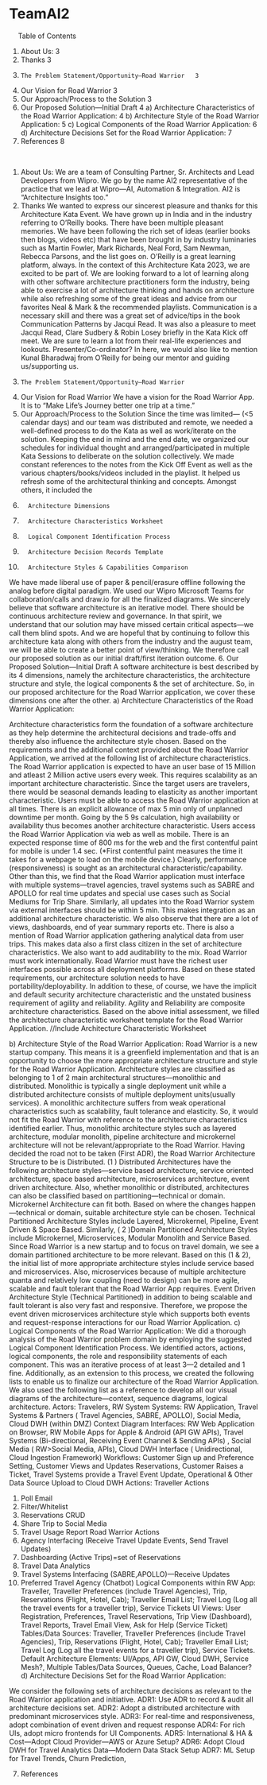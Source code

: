 # TeamAI2


 
Table of Contents
1.    About Us:	3
2.    Thanks	3
3.     The Problem Statement/Opportunity—Road Warrior	3
4.    Our Vision for Road Warrior	3
5.    Our Approach/Process to the Solution	3
6.    Our Proposed Solution—Initial Draft	4
a)      Architecture Characteristics of the Road Warrior Application:	4
b)     Architecture Style of the Road Warrior Application:	5
c)      Logical Components of the Road Warrior Application:	6
d)     Architecture Decisions Set for the Road Warrior Application:	7
7.    References	8

 
1.    About Us:
We are a team of Consulting Partner, Sr. Architects and Lead Developers from Wipro. We go by the name AI2 representative of the practice that we lead at Wipro—AI, Automation & Integration. AI2 is “Architecture Insights too.”
2.    Thanks
We wanted to express our sincerest pleasure and thanks for this Architecture Kata Event. We have grown up in India and in the industry referring to O’Reilly books. There have been multiple pleasant memories. We have been following the rich set of ideas (earlier books then blogs, videos etc) that have been brought in by industry luminaries such as Martin Fowler, Mark Richards, Neal Ford, Sam Newman, Rebecca Parsons, and the list goes on. O’Reilly is a great learning platform, always.
In the context of this Architecture Kata 2023, we are excited to be part of. We are looking forward to a lot of learning along with other software architecture practitioners form the industry, being able to exercise a lot of architecture thinking and hands on architecture while also refreshing some of the great ideas and advice from our favorites Neal & Mark & the recommended playlists. Communication is a necessary skill and there was a great set of advice/tips in the book Communication Patterns by Jacqui Read. It was also a pleasure to meet Jacqui Read, Clare Sudbery & Robin Losey briefly in the Kata Kick off meet. We are sure to learn a lot from their real-life experiences and lookouts.
Presenter/Co-ordinator?
In here, we would also like to mention Kunal Bharadwaj from O’Reilly for being our mentor and guiding us/supporting us.
3.     The Problem Statement/Opportunity—Road Warrior
 
4.    Our Vision for Road Warrior
We have a vision for the Road Warrior App. It is to “Make Life’s Journey better one trip at a time.”
5.    Our Approach/Process to the Solution
Since the time was limited— (<5 calendar days) and our team was distributed and remote, we needed a well-defined process to do the Kata as well as work/iterate on the solution.
Keeping the end in mind and the end date, we organized our schedules for individual thought and arranged/participated in multiple Kata Sessions to deliberate on the solution collectively.
We made constant references to the notes from the Kick Off Event as well as the various chapters/books/videos included in the playlist. It helped us refresh some of the architectural thinking and concepts.
Amongst others, it included the
1.       Architecture Dimensions
2.       Architecture Characteristics Worksheet
3.       Logical Component Identification Process
4.       Architecture Decision Records Template
5.       Architecture Styles & Capabilities Comparison
We have made liberal use of paper & pencil/erasure offline following the analog before digital paradigm. We used our Wipro Microsoft Teams for collaboration/calls and draw.io for all the finalized diagrams.
We sincerely believe that software architecture is an iterative model. There should be continuous architecture review and governance. In that spirit, we understand that our solution may have missed certain critical aspects—we call them blind spots. And we are hopeful that by continuing to follow this architecture kata along with others from the industry and the august team, we will be able to create a better point of view/thinking.
We therefore call our proposed solution as our initial draft/first iteration outcome.
6.    Our Proposed Solution—Initial Draft
A software architecture is best described by its 4 dimensions, namely the architecture characteristics, the architecture structure and style, the logical components & the set of architecture. So, in our proposed architecture for the Road Warrior application, we cover these dimensions one after the other.
a)      Architecture Characteristics of the Road Warrior Application:
 
Architecture characteristics form the foundation of a software architecture as they help determine the architectural decisions and trade-offs and thereby also influence the architecture style chosen. Based on the requirements and the additional context provided about the Road Warrior Application, we arrived at the following list of architecture characteristics.
The Road Warrior application is expected to have an user base of 15 Million and atleast 2 Million active users every week. This requires scalability as an important architecture characteristic. Since the target users are travelers, there would be seasonal demands leading to elasticity as another important characteristic.
Users must be able to access the Road Warrior application at all times. There is an explicit allowance of max 5 min only of unplanned downtime per month. Going by the 5 9s calculation, high availability or availability thus becomes another architecture characteristic.
Users access the Road Warrior Application via web as well as mobile. There is an expected response time of 800 ms for the web and the first contentful paint for mobile is under 1.4 sec. (*First contentful paint measures the time it takes for a webpage to load on the mobile device.) Clearly, performance (responsiveness) is sought as an architectural characteristic/capability.
Other than this, we find that the Road Warrior application must interface with multiple systems—travel agencies, travel systems such as SABRE and APOLLO for real time updates and special use cases such as Social Mediums for Trip Share. Similarly, all updates into the Road Warrior system via external interfaces should be within 5 min. This makes integration as an additional architecture characteristic.
We also observe that there are a lot of views, dashboards, end of year summary reports etc. There is also a mention of Road Warrior application gathering analytical data from user trips. This makes data also a first class citizen in the set of architecture characteristics. We also want to add auditability to the mix.
Road Warrior must work internationally. Road Warrior must have the richest user interfaces possible across all deployment platforms. Based on these stated requirements, our architecture solution needs to have portability/deployability.
In addition to these, of course, we have the implicit and default security architecture characteristic and the unstated business requirement of agility and reliability. Agility and Reliability are composite architecture characteristics.
Based on the above initial assessment, we filled the architecture characteristic worksheet template for the Road Warrior Application.
//Include Architecture Characteristic Worksheet
 
 
 
 
 
 
 
 
 
 
b)     Architecture Style of the Road Warrior Application:
Road Warrior is a new startup company. This means it is a greenfield implementation and that is an opportunity to choose the more appropriate architecture structure and style for the Road Warrior Application.
Architecture styles are classified as belonging to 1 of 2 main architectural structures—monolithic and distributed. Monolithic is typically a single deployment unit while a distributed architecture consists of multiple deployment units(usually services). A monolithic architecture suffers from weak operational characteristics such as scalability, fault tolerance and elasticity. So, it would not fit the Road Warrior with reference to the architecture characteristics identified earlier. Thus, monolithic architecture styles such as layered architecture, modular monolith, pipeline architecture and microkernel architecture will not be relevant/appropriate to the Road Warrior.
Having decided the road not to be taken (First ADR), the Road Warrior Architecture Structure to be is Distributed.
(1 ) Distributed Architectures have the following architecture styles—service based architecture, service oriented architecture, space based architecture, microservices architecture, event driven architecture.
Also, whether monolithic or distributed, architectures can also be classified based on partitioning—technical or domain. Microkernel Architecture can fit both. Based on where the changes happen—technical or domain, suitable architecture style can be chosen.
Technical Partitioned Architecture Styles include Layered, Microkernel, Pipeline, Event Driven & Space Based. Similarly, ( 2 )Domain Partitioned Architecture Styles include Microkernel, Microservices, Modular Monolith and Service Based.
Since Road Warrior is a new startup and to focus on travel domain, we see a domain partitioned architecture to be more relevant.
Based on this (1 & 2), the initial list of more appropriate architecture styles include service based and microservices.
Also, microservices because of multiple architecture quanta and relatively low coupling (need to design) can be more agile, scalable and fault tolerant that the Road Warrior App requires. Event Driven Architecture Style (Technical Partitioned) in addition to being scalable and fault tolerant is also very fast and responsive. Therefore, we propose the event driven microservices architecture style which supports both events and request-response interactions for our Road Warrior Application.
c)      Logical Components of the Road Warrior Application:
We did a thorough analysis of the Road Warrior problem domain by employing the suggested Logical Component Identification Process. We identified actors, actions, logical components, the role and responsibility statements of each component. This was an iterative process of at least 3—2 detailed and 1 fine.
Additionally, as an extension to this process, we created the following lists to enable us to finalize our architecture of the Road Warrior Application. We also used the following list as a reference to develop all our visual diagrams of the architecture—context, sequence diagrams, logical architecture.
Actors: Travelers, RW System
Systems: RW Application, Travel Systems & Partners ( Travel Agencies, SABRE, APOLLO), Social Media, Cloud DWH (within DMZ) Context Diagram
Interfaces: RW Web Application on Browser, RW Mobile Apps for Apple & Android (API GW APIs), Travel Systems (Bi-directional, Receiving Event Channel & Sending APIs) , Social Media ( RW>Social Media, APIs), Cloud DWH Interface ( Unidirectional, Cloud Ingestion Framework)
Workflows: Customer Sign up and Preference Setting, Customer Views and Updates Reservations, Customer Raises a Ticket, Travel Systems provide a Travel Event Update, Operational & Other Data Source Upload to Cloud DWH
Actions:
Traveller Actions
1.	Poll Email
2.	Filter/Whitelist
3.	Reservations CRUD
4.	Share Trip to Social Media
5.	Travel Usage Report
Road Warrior Actions
1.	Agency Interfacing (Receive Travel Update Events, Send Travel Updates)
2.	Dashboarding (Active Trips)=set of Reservations
3.	Travel Data Analytics
4.	Travel Systems Interfacing (SABRE,APOLLO)—Receive Updates
5.	Preferred Travel Agency (Chatbot)
Logical Components within RW App: Traveller, Traveller Preferences (include Travel Agencies), Trip, Reservations (Flight, Hotel, Cab); Traveller Email List; Travel Log (Log all the travel events for a traveller trip), Service Tickets
UI Views: User Registration, Preferences, Travel Reservations, Trip View (Dashboard), Travel Reports, Travel Email View, Ask for Help (Service Ticket)
Tables/Data Sources: Traveller, Traveller Preferences (include Travel Agencies), Trip, Reservations (Flight, Hotel, Cab); Traveller Email List; Travel Log (Log all the travel events for a traveller trip), Service Tickets.
Default Architecture Elements: UI/Apps, API GW, Cloud DWH, Service Mesh?, Multiple Tables/Data Sources, Queues, Cache, Load Balancer?
d)     Architecture Decisions Set for the Road Warrior Application:
 
We consider the following sets of architecture decisions as relevant to the Road Warrior application and initiative.
ADR1: Use ADR to record & audit all architecture decisions set.
ADR2: Adopt a distributed architecture with predominant microservices style.
ADR3: For real-time and responsiveness, adopt combination of event driven and request response
ADR4: For rich UIs, adopt micro frontends for UI Components.
ADR5: International & HA & Cost—Adopt Cloud Provider—AWS or Azure Setup?
ADR6: Adopt Cloud DWH for Travel Analytics Data—Modern Data Stack Setup
ADR7: ML Setup for Travel Trends, Churn Prediction,
 
 
 
 
7.    References
 
 
 
 
 
 
 
 
 
 


